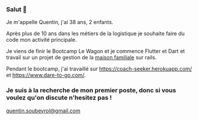 ### Salut :hugs:
Je m'appelle Quentin, j'ai 38 ans, 2 enfants. 

Après plus de 10 ans dans les métiers de la logistique je souhaite faire du code mon activité principale.

Je viens de finir le Bootcamp Le Wagon et je commence Flutter et Dart et travail sur un projet de gestion de la [maison familiale](https://github.com/LeGaspii/La-Faverie) sur rails.

Pendant le bootcamp, j'ai travaillé sur  https://coach-seeker.herokuapp.com/ et https://www.dare-to-go.com/.

### Je suis à la recherche de mon premier poste, donc si vous voulez qu'on discute n'hesitez pas !
quentin.soubeyrol@gmail.com
